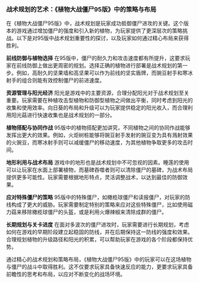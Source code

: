 ### 战术规划的艺术：《植物大战僵尸95版》中的策略与布局

在《植物大战僵尸95版》中，战术规划是玩家成功抵御僵尸进攻的关键。这个版本的游戏通过增加僵尸的强度和引入新的植物，为玩家提供了更深层次的策略挑战。以下是对95版中战术规划重要性的探讨，以及玩家如何通过精心布局来获得胜利。

**前线防御与植物选择**
在95版中，僵尸的耐久力和攻击速度都有所提升，这要求玩家在前线防御上做出更周密的规划。选择正确的植物进行部署是战术规划的第一步。例如，高耐久的坚果墙和高坚果可以作为前线的坚实盾牌，而豌豆射手和寒冰射手的组合则能有效控制僵尸的前进速度。

**资源管理与阳光经济**
阳光是游戏中的主要资源，合理分配阳光对于战术规划至关重要。玩家需要在种植攻击型植物和防御型植物之间做出平衡，同时考虑到阳光的收集和使用效率。向日葵的布局和升级可以为玩家提供稳定的阳光收入，而合理利用阳光菇进行快速收集也是战术规划的一部分。

**植物搭配与协同作战**
95版中的植物搭配更加讲究，不同植物之间的协同作战能够发挥出更大的效果。例如，火炬树桩能够将豌豆射手发射的豌豆变为具有溅射效果的火豌豆，而寒冰射手则可以减缓僵尸的移动速度，为其他植物争取更多的攻击时间。

**地形利用与战术布局**
游戏中的地形也是战术规划中不可忽视的因素。睡莲的使用可以让玩家在水面上部署植物，而墓碑吞噬者则可以清除僵尸的墓碑，为战术布局提供更多可能性。玩家需要根据地形特点，灵活调整战术，以达到最佳的防御效果。

**应对特殊僵尸的策略**
95版中的特殊僵尸，如橄榄球僵尸和读报僵尸，对玩家的防线构成了更大的威胁。玩家需要制定特别的策略来应对这些特殊僵尸，比如使用磁力菇来移除橄榄球僵尸的头盔，或是利用火爆辣椒来清除成群的僵尸。

**长期规划与关卡进度**
在面对多波次的僵尸进攻时，玩家需要进行长期规划，考虑如何在游戏的早期阶段建立起稳固的防线，并在后期保持这一防线的强度和效果。合理规划植物的升级路径和阳光的积累，可以帮助玩家在游戏的各个阶段都保持优势。

通过精心的战术规划和策略布局，《植物大战僵尸95版》中的玩家可以在这场植物与僵尸的战斗中取得胜利。这不仅要求玩家具备快速反应的能力，更要求玩家具备前瞻性的思考和布局，以应对不断变化的战场环境。